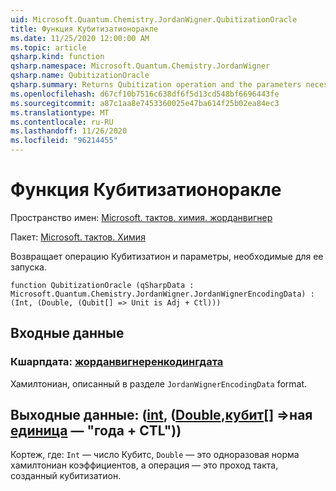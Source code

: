 ```yaml
---
uid: Microsoft.Quantum.Chemistry.JordanWigner.QubitizationOracle
title: Функция Кубитизатионоракле
ms.date: 11/25/2020 12:00:00 AM
ms.topic: article
qsharp.kind: function
qsharp.namespace: Microsoft.Quantum.Chemistry.JordanWigner
qsharp.name: QubitizationOracle
qsharp.summary: Returns Qubitization operation and the parameters necessary to run it.
ms.openlocfilehash: d67cf10b7516c638df6f5d13cd548bf6696443fe
ms.sourcegitcommit: a87c1aa8e7453360025e47ba614f25b02ea84ec3
ms.translationtype: MT
ms.contentlocale: ru-RU
ms.lasthandoff: 11/26/2020
ms.locfileid: "96214455"
---
```

# <a name="qubitizationoracle-function"></a>Функция Кубитизатионоракле

Пространство имен: [Microsoft. тактов. химия. жорданвигнер](xref:Microsoft.Quantum.Chemistry.JordanWigner)

Пакет: [Microsoft. тактов. Химия](https://nuget.org/packages/Microsoft.Quantum.Chemistry)


Возвращает операцию Кубитизатион и параметры, необходимые для ее запуска.

```qsharp
function QubitizationOracle (qSharpData : Microsoft.Quantum.Chemistry.JordanWigner.JordanWignerEncodingData) : (Int, (Double, (Qubit[] => Unit is Adj + Ctl)))
```


## <a name="input"></a>Входные данные

### <a name="qsharpdata--jordanwignerencodingdata"></a>Кшарпдата: [жорданвигнеренкодингдата](xref:Microsoft.Quantum.Chemistry.JordanWigner.JordanWignerEncodingData)

Хамилтониан, описанный в разделе `JordanWignerEncodingData` format.



## <a name="output--intdoublequbit--unit--is-adj--ctl"></a>Выходные данные: ([int](xref:microsoft.quantum.lang-ref.int), ([Double](xref:microsoft.quantum.lang-ref.double),[кубит](xref:microsoft.quantum.lang-ref.qubit)[] =>ная [единица](xref:microsoft.quantum.lang-ref.unit)  — "года + CTL"))

Кортеж, где: `Int` — число Кубитс, `Double` — это одноразовая норма хамилтониан коэффициентов, а операция — это проход такта, созданный кубитизатион.